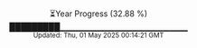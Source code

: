 <p align="center">
⏳Year Progress (32.88 %)<br>
█████████▁▁▁▁▁▁▁▁▁▁▁▁▁▁▁▁▁▁▁▁▁ <br>
<sub>Updated: Thu, 01 May 2025 00:14:21 GMT</sub>
</p>

